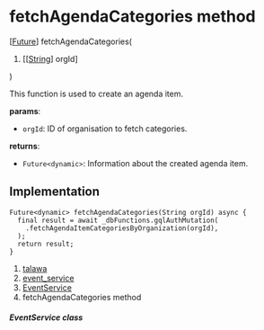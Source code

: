 
<div>

# fetchAgendaCategories method

</div>


[[Future](https://api.flutter.dev/flutter/dart-core/Future-class.html)]
fetchAgendaCategories(

1.  [[[String](https://api.flutter.dev/flutter/dart-core/String-class.html)]
    orgId]

)



This function is used to create an agenda item.

**params**:

-   `orgId`: ID of organisation to fetch categories.

**returns**:

-   `Future<dynamic>`: Information about the created agenda item.



## Implementation

``` language-dart
Future<dynamic> fetchAgendaCategories(String orgId) async {
  final result = await _dbFunctions.gqlAuthMutation(
    .fetchAgendaItemCategoriesByOrganization(orgId),
  );
  return result;
}
```







1.  [talawa](../../index.html)
2.  [event_service](../../services_event_service/)
3.  [EventService](../../services_event_service/EventService-class.html)
4.  fetchAgendaCategories method

##### EventService class








